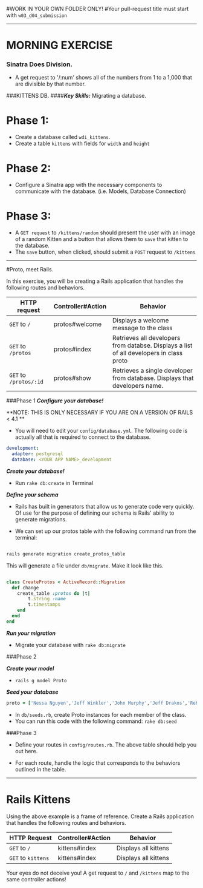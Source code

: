 #WORK IN YOUR OWN FOLDER ONLY!
#Your pull-request title must start with `w03_d04_submission`

---
# MORNING EXERCISE
### Sinatra Does Division. 

* A get request to '/:num' shows all of the numbers from 1 to a 1,000 that are divisible by that number.  


###KITTENS DB.
####***Key Skills:*** Migrating a database.  

# Phase 1: 
* Create a database called `wdi_kittens`. 
* Create a table `kittens` with fields for `width` and `height`

# Phase 2: 
* Configure a Sinatra app with the necessary components to communicate with the database.  (i.e. Models, Database Connection)

# Phase 3: 
* A `GET request` to `/kittens/random` should present the user with an image of a random Kitten and a button that allows them to `save` that kitten to the database.  
* The `save` button, when clicked, should submit a `POST` request to `/kittens` 	

---


#Proto, meet Rails.  

In this exercise, you will be creating a Rails application that handles the following routes and behaviors.  


|HTTP request|Controller#Action| Behavior |
|-----|-----|-----|
|`GET` to `/`|protos#welcome | Displays a welcome message to the class |
|`GET` to `/protos`|protos#index | Retrieves all developers from databse.  Displays a list of all developers in class proto |
|`GET` to `/protos/:id`|protos#show| Retrieves a single developer from database.  Displays that developers name. |

###Phase 1
***Configure your database!*** 

**NOTE: THIS IS ONLY NECESSARY IF YOU ARE ON A VERSION OF RAILS < 4.1 **

* You will need to edit your `config/database.yml`.  The following code is actually all that is required to connect to the database.
```yml
development:
  adapter: postgresql
  database: <YOUR APP NAME>_development
```

***Create your database!*** 

* Run `rake db:create` in Terminal

***Define your schema***

* Rails has built in generators that allow us to generate code very quickly.  Of use for the purpose of defining our schema is Rails' ability to generate migrations. 

* We can set up our protos table with the following command run from the terminal: 

```bash

rails generate migration create_protos_table 

```

This will generate a file under `db/migrate`.  Make it look like this.

```ruby 

class CreateProtos < ActiveRecord::Migration
  def change
    create_table :protos do |t|
    	t.string :name
    	t.timestamps
    end
  end
end

```
***Run your migration***

* Migrate your database with `rake db:migrate`



###Phase 2

***Create your model***	
* `rails g model Proto`


***Seed your database***
```ruby
proto = ['Nessa Nguyen','Jeff Winkler','John Murphy','Jeff Drakos','Rebecca Strong','Gardner Lonsberry' ,'Jonathan Gean','Nathaniel Tuvera','Tim Hannes','Aziz Hasanov','Chris Heuberger','Dmitry Shamis' ,'Corey Leveen','Paul Hiam','Steven Doran','Ben Karl','Kristen Tonga','Wake Lankard','Carlos Pichardo' ,'Paul Gasberra','Andrea Trapp','Heidi Williams-Foy']
```

* In `db/seeds.rb`, create Proto instances for each member of the class.  
* You can run this code with the following command: `rake db:seed`

###Phase 3

* Define your routes in `config/routes.rb`.  The above table should help you out here.

* For each route, handle the logic that corresponds to the behaviors outlined in the table.  


___


# Rails Kittens
Using the above example is a frame of reference.  Create a Rails application that handles the following routes and behaviors.  

|HTTP Request | Controller#Action | Behavior |
|-----|-----|-----|
|`GET` to `/`| kittens#index | Displays all kittens |
|`GET` to `kittens`| kittens#index | Displays all kittens |

Your eyes do not deceive you! A get request to `/` and `/kittens` map to the same controller actions!









